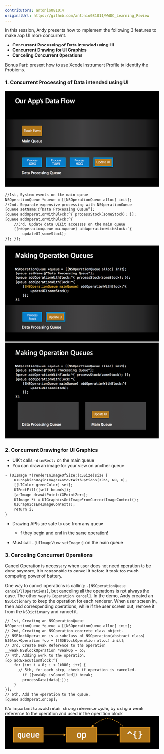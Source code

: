 ```yaml
---
contributors: antonio081014
originalUrl: https://github.com/antonio081014/WWDC_Learning_Review
---
```


In this session, Andy presents how to implement the following 3 features to make app UI more concurrent.

- **Concurrent Processing of Data intended using UI**
- **Concurrent Drawing for UI Graphics**
- **Canceling Concurrent Operations**

Bonus Part: present how to use Xcode Instrument Profile to identify the Problems.

### **1. Concurrent Processing of Data intended using UI**
![Data Flow Overview][p1]
```
//1st, System events on the main queue
NSOperationQueue *queue = [[NSOperationQueue alloc] init];
//2nd, Separate expensive processing with NSOperationQueue
[queue setName:@”Data Processing Queue”];
[queue addOperationWithBlock:^{ processStock(someStock); }];
[queue addOperationWithBlock:^{
    //3rd, Update data UIKit accesses on the main queue
    [[NSOperationQueue mainQueue] addOperationWithBlock:^{
        updateUI(someStock);
}]; }];
```
![Step 1 & 2][p2]
![Step 3][p3]

### **2. Concurrent Drawing for UI Graphics**

- UIKit calls `-drawRect:` on the main queue
- You can draw an image for your view on another queue 

```
- (UIImage *)renderInImageOfSize:(CGSize)size {
    UIGraphicsBeginImageContextWithOptions(size, NO, 0);
    [[UIColor greenColor] set];
    UIRectFill([self bounds]);
    [anImage drawAtPoint:CGPointZero];
    UIImage *i = UIGraphicsGetImageFromCurrentImageContext();
    UIGraphicsEndImageContext();
    return i;
}
```

- Drawing APIs are safe to use from any queue
  - if they begin and end in the same operation!

- Must call `-[UIImageView setImage:]` on the main queue

### **3. Canceling Concurrent Operations**

Cancel Operation is necessary when user does not need operation to be done anymore, it is reasonable to cancel it before it took too much computing power of battery.

One way to cancel operations is calling: `-[NSOperationQueue cancelAllOperations]`, but  canceling all the operations is not always the case. The other way is `[operation cancel]`. In the demo, Andy created an `NSDictionary` to keep the operation for each renderer. When user screen in, then add corresponding operations, while if the user screen out, remove it from the `NSDictionary` and cancel it.

```
// 1st, Creating an NSOperationQueue
NSOperationQueue *queue = [[NSOperationQueue alloc] init];
// 2nd, Creating an NSOperation concrete class object.
// NSBlockOperation is a subclass of NSOperation(abstract class)
NSBlockOperation *op = [[NSBlockOperation alloc] init];
// 3rd, Create Weak Reference to the operation
__weak NSBlockOperation *weakOp = op;
// 4th, Adding work to the operation.
[op addExecutionBlock:^{
    for (int i = 0; i < 10000; i++) {
      // 5th, for each step, check if operation is canceled.
        if ([weakOp isCancelled]) break;
        processData(data[i]);
    }
}];
// 6th, Add the operation to the queue.
[queue addOperation:op];
```

It's important to avoid retain strong reference cycle, by using a weak reference to the operation and used in the operation block.
![Step 3, Weak Reference to the operation][p4]

[p1]: ../../../images/notes/wwdc12/211/p1.png
[p2]: ../../../images/notes/wwdc12/211/p2.png
[p3]: ../../../images/notes/wwdc12/211/p3.png
[p4]: ../../../images/notes/wwdc12/211/p4.png
[px]: ../../../images/notes/wwdc12/211/px.png